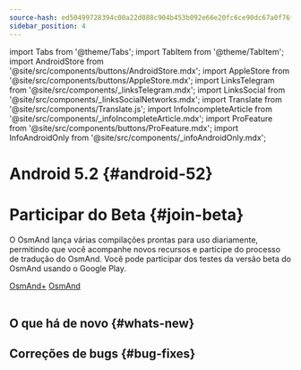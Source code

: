 ```yaml
---
source-hash: ed50499728394c00a22d088c904b453b092e66e20fc6ce90dc67a0f76f4c2bce
sidebar_position: 4
---
```

import Tabs from '@theme/Tabs';
import TabItem from '@theme/TabItem';
import AndroidStore from '@site/src/components/buttons/AndroidStore.mdx';
import AppleStore from '@site/src/components/buttons/AppleStore.mdx';
import LinksTelegram from '@site/src/components/_linksTelegram.mdx';
import LinksSocial from '@site/src/components/_linksSocialNetworks.mdx';
import Translate from '@site/src/components/Translate.js';
import InfoIncompleteArticle from '@site/src/components/_infoIncompleteArticle.mdx';
import ProFeature from '@site/src/components/buttons/ProFeature.mdx';
import InfoAndroidOnly from '@site/src/components/_infoAndroidOnly.mdx';  



# Android 5.2 {#android-52}



# Participar do Beta {#join-beta}

O OsmAnd lança várias compilações prontas para uso diariamente, permitindo que você acompanhe novos recursos e participe do processo de tradução do OsmAnd. Você pode participar dos testes da versão beta do OsmAnd usando o Google Play.

<div class="button-row">
  <a class="button button--active" href="https://play.google.com/apps/testing/net.osmand.plus">OsmAnd+</a>
  <a class="button button--active" href="https://play.google.com/apps/testing/net.osmand">OsmAnd</a>
</div>  

<br/>


## O que há de novo {#whats-new}




## Correções de bugs {#bug-fixes}